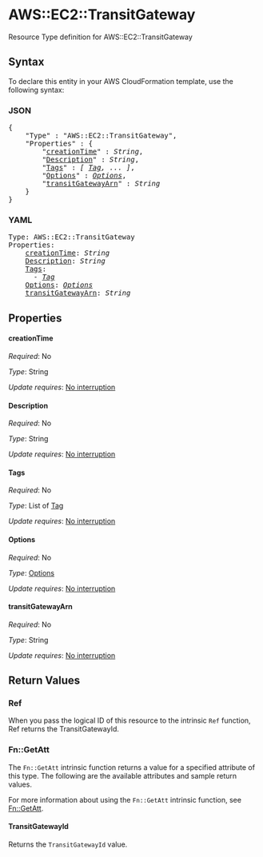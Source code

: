 # AWS::EC2::TransitGateway

Resource Type definition for AWS::EC2::TransitGateway

## Syntax

To declare this entity in your AWS CloudFormation template, use the following syntax:

### JSON

<pre>
{
    "Type" : "AWS::EC2::TransitGateway",
    "Properties" : {
        "<a href="#creationtime" title="creationTime">creationTime</a>" : <i>String</i>,
        "<a href="#description" title="Description">Description</a>" : <i>String</i>,
        "<a href="#tags" title="Tags">Tags</a>" : <i>[ <a href="tag.md">Tag</a>, ... ]</i>,
        "<a href="#options" title="Options">Options</a>" : <i><a href="options.md">Options</a></i>,
        "<a href="#transitgatewayarn" title="transitGatewayArn">transitGatewayArn</a>" : <i>String</i>
    }
}
</pre>

### YAML

<pre>
Type: AWS::EC2::TransitGateway
Properties:
    <a href="#creationtime" title="creationTime">creationTime</a>: <i>String</i>
    <a href="#description" title="Description">Description</a>: <i>String</i>
    <a href="#tags" title="Tags">Tags</a>: <i>
      - <a href="tag.md">Tag</a></i>
    <a href="#options" title="Options">Options</a>: <i><a href="options.md">Options</a></i>
    <a href="#transitgatewayarn" title="transitGatewayArn">transitGatewayArn</a>: <i>String</i>
</pre>

## Properties

#### creationTime

_Required_: No

_Type_: String

_Update requires_: [No interruption](https://docs.aws.amazon.com/AWSCloudFormation/latest/UserGuide/using-cfn-updating-stacks-update-behaviors.html#update-no-interrupt)

#### Description

_Required_: No

_Type_: String

_Update requires_: [No interruption](https://docs.aws.amazon.com/AWSCloudFormation/latest/UserGuide/using-cfn-updating-stacks-update-behaviors.html#update-no-interrupt)

#### Tags

_Required_: No

_Type_: List of <a href="tag.md">Tag</a>

_Update requires_: [No interruption](https://docs.aws.amazon.com/AWSCloudFormation/latest/UserGuide/using-cfn-updating-stacks-update-behaviors.html#update-no-interrupt)

#### Options

_Required_: No

_Type_: <a href="options.md">Options</a>

_Update requires_: [No interruption](https://docs.aws.amazon.com/AWSCloudFormation/latest/UserGuide/using-cfn-updating-stacks-update-behaviors.html#update-no-interrupt)

#### transitGatewayArn

_Required_: No

_Type_: String

_Update requires_: [No interruption](https://docs.aws.amazon.com/AWSCloudFormation/latest/UserGuide/using-cfn-updating-stacks-update-behaviors.html#update-no-interrupt)

## Return Values

### Ref

When you pass the logical ID of this resource to the intrinsic `Ref` function, Ref returns the TransitGatewayId.

### Fn::GetAtt

The `Fn::GetAtt` intrinsic function returns a value for a specified attribute of this type. The following are the available attributes and sample return values.

For more information about using the `Fn::GetAtt` intrinsic function, see [Fn::GetAtt](https://docs.aws.amazon.com/AWSCloudFormation/latest/UserGuide/intrinsic-function-reference-getatt.html).

#### TransitGatewayId

Returns the <code>TransitGatewayId</code> value.

